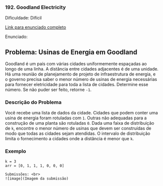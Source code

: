 ### 192. Goodland Electricity
Dificuldade: Difícil

[Link para enunciado completo](https://www.hackerrank.com/challenges/three-month-preparation-kit-pylons/problem)

Enunciado:

## Problema: Usinas de Energia em Goodland

Goodland é um país com várias cidades uniformemente espaçadas ao longo de uma linha. A distância entre cidades adjacentes é de uma unidade. Há uma reunião de planejamento de projeto de infraestrutura de energia, e o governo precisa saber o menor número de usinas de energia necessárias para fornecer eletricidade para toda a lista de cidades. Determine esse número. Se não puder ser feito, retorne `-1`.

### Descrição do Problema

Você recebe uma lista de dados da cidade. Cidades que podem conter uma usina de energia foram rotuladas com `1`. Outras não adequadas para a construção de uma planta são rotuladas `0`. Dada uma faixa de distribuição de `k`, encontre o menor número de usinas que devem ser construídas de modo que todas as cidades sejam atendidas. O intervalo de distribuição limita o fornecimento a cidades onde a distância é menor que `k`.

### Exemplo

```plaintext
k = 3
arr = [0, 1, 1, 1, 0, 0, 0]

Submissões: <br>
![image](Imagem da submissão)
